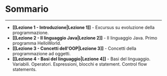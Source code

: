 # Sommario
---
- **[[Lezione 1 - Introduzione|Lezione 1]]** - Excursus su evoluzione della programmazione.
- **[[Lezione 2 - Il linguaggio Java|Lezione 2]]** - Il linguaggio Java. Primo programma HelloWorld.
- **[[Lezione 3 - Concetti dell'OOP|Lezione 3]]** - Concetti della programmazione ad oggetti. 
- **[[Lezione 4 - Basi del linguaggio|Lezione 4]]** - Basi del linguaggio. Variabili. Operatori. Espressioni, blocchi e statement. Control flow statements.